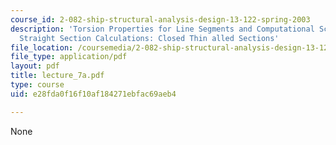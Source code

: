 ```yaml
---
course_id: 2-082-ship-structural-analysis-design-13-122-spring-2003
description: 'Torsion Properties for Line Segments and Computational Scheme for Piecewise
  Straight Section Calculations: Closed Thin alled Sections'
file_location: /coursemedia/2-082-ship-structural-analysis-design-13-122-spring-2003/e28fda0f16f10af184271ebfac69aeb4_lecture_7a.pdf
file_type: application/pdf
layout: pdf
title: lecture_7a.pdf
type: course
uid: e28fda0f16f10af184271ebfac69aeb4

---
```

None